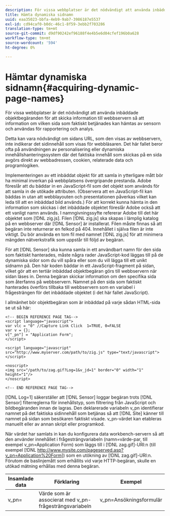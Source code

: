 ```yaml
---
description: För vissa webbplatser är det nödvändigt att använda inbäddade objektbegäranden för att skicka information till webbservern så att information om vilken sida som faktiskt betjänades kan hämtas av sensorn och användas för rapportering och analys.
title: Hämta dynamiska sidnamn
uuid: eaa35023-bbfa-4eb9-9ab7-3986187e5537
exl-id: cd94caf0-b0dc-46c1-8f59-3ebb2f703286
translation-type: tm+mt
source-git-commit: d9df90242ef96188f4e4b5e6d04cfef196b0a628
workflow-type: tm+mt
source-wordcount: '594'
ht-degree: 0%

---
```


# Hämtar dynamiska sidnamn{#acquiring-dynamic-page-names}

För vissa webbplatser är det nödvändigt att använda inbäddade objektbegäranden för att skicka information till webbservern så att information om vilken sida som faktiskt betjänades kan hämtas av sensorn och användas för rapportering och analys.

Detta kan vara nödvändigt om sidans URL, som den visas av webbservern, inte indikerar det sidinnehåll som visas för webbläsaren. Det här fallet beror ofta på användningen av personalisering eller dynamiska innehållshanteringssystem där det faktiska innehåll som skickas på en sida avgörs direkt av webbadressen, cookien, relaterade data och programlogiken.

Implementeringen av ett inbäddat objekt för att samla in ytterligare mått bör ha minimal inverkan på webbplatsens övergripande prestanda. Adobe föreslår att du bäddar in en JavaScript-fil som det objekt som används för att samla in de utökade attributen. (Observera att en JavaScript-fil kan bäddas in utan att webblayouten och presentationen påverkas vilket kan leda till att en inbäddad bild används.) För att korrekt kunna hämta in den information som skickas i det inbäddade objektet föreslår Adobe också att ett vanligt namn används. I namngivningssyfte refererar Adobe till det här objektet som [!DNL zig.js]. Filen [!DNL zig.js] ska skapas i lämplig katalog på en webbserver där [!DNL Sensor] är installerat. Filen måste finnas så att begäran inte returnerar en felkod på 404. Innehållet i själva filen är inte viktigt. Du bör använda en tom fil med namnet [!DNL zig.js] för att minimera mängden nätverkstrafik som uppstår till följd av begäran.

För att [!DNL Sensor] ska kunna samla in ett användbart namn för den sida som faktiskt hanterades, måste några rader JavaScript-kod läggas till på de dynamiska sidor som du vill spåra eller som du vill lägga till ett unikt sidnamn på. Den här koden bäddar in ett JavaScript-fragment på sidan, vilket gör att en tertiär inbäddad objektbegäran görs till webbservern när sidan läses in. Denna begäran skickar information om den specifika sida som återfanns på webbservern. Namnet på den sida som faktiskt hanterades överförs tillbaka till webbservern som en variabel i frågesträngen för det inbäddade objektet (i det här fallet JavaScript).

I allmänhet bör objektbegäran som är inbäddad på varje sådan HTML-sida se ut så här:

```
<!-- BEGIN REFERENCE PAGE TAG--> 
<script language="javascript"> 
var vlc = "0" //Capture Link Click  1=TRUE, 0=FALSE 
var v = {}; 
v["_pn"] = "Application Form"; 
</script> 
 
<script language="javascript" src=”http://www.myserver.com/path/to/zig.js" type="text/javascript"></script> 
 
<noscript> 
<img src="/path/to/zag.gif?Log=1&v_jd=1" border="0" width="1" height="1"/> 
</noscript> 
 
<!-- END REFERENCE PAGE TAG-->
```

[!DNL Log=1] säkerställer att  [!DNL Sensor] loggar begäran trots  [!DNL Sensor] filterreglerna för innehållstyp, som filtrering från JavaScript och bildbegäranden innan de lagras. Den deklarerade variabeln v_pn identifierar namnet på det faktiska sidinnehåll som betjänas så att [!DNL Site] känner till namnet på sidan som besökaren faktiskt visade. v_pn-värdet kan etableras manuellt eller av annan skript eller programkod.

När värdet har samlats in kan du konfigurera data workbench-servern så att den använder innehållet i frågesträngvariabeln (namn=värde-par, till exempel v_pn=Application Form) som läggs till i [!DNL zag.gif]-URI:n (till exempel [!DNL http://www.mysite.com/pageserved.asp?v_pn=Application%20Form]) som en utökning av [!DNL zag.gif]-URI:n. Förutom de baslinjemått som erhållits vid varje HTTP-begäran, skulle en utökad mätning erhållas med denna begäran.

| Insamlade data | Förklaring | Exempel |
|---|---|---|
| v_pn= | Värde som är associerat med v_pn-frågesträngsvariabeln | v_pn=Ansökningsformulär |
